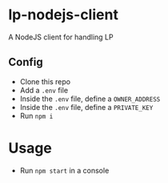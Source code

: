 # lp-nodejs-client
A NodeJS client for handling LP

## Config

* Clone this repo
* Add a `.env` file
* Inside the `.env` file, define a `OWNER_ADDRESS`
* Inside the `.env` file, define a `PRIVATE_KEY`
* Run `npm i`


# Usage

* Run `npm start` in a console